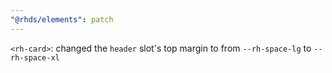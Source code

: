 ```yaml
---
"@rhds/elements": patch
---
```


`<rh-card>`: changed the `header` slot's top margin to from `--rh-space-lg` to `--rh-space-xl`
